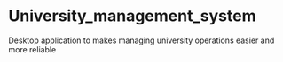 # University_management_system
Desktop application to makes managing university operations easier and more reliable
